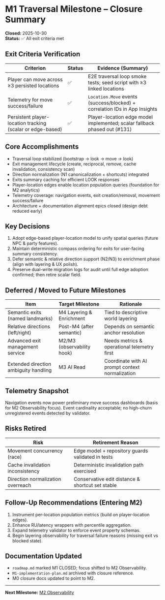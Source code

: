 # M1 Traversal Milestone – Closure Summary

**Closed:** 2025-10-30  
**Status:** ✅ All exit criteria met

## Exit Criteria Verification

| Criterion                                                  | Status | Evidence (Summary)                                                         |
| ---------------------------------------------------------- | ------ | -------------------------------------------------------------------------- |
| Player can move across ≥3 persisted locations              | ✅     | E2E traversal loop smoke tests; seed script with ≥3 linked locations       |
| Telemetry for move success/failure                         | ✅     | `Location.Move` events (success/blocked) + correlation IDs in App Insights |
| Persistent player-location tracking (scalar or edge-based) | ✅     | Player-location edge model implemented; scalar fallback phased out (#131)  |

## Core Accomplishments

-   Traversal loop stabilized (bootstrap → look → move → look)
-   Exit management lifecycle (create, reciprocal, remove, cache invalidation, consistency scan)
-   Direction normalization (N1 canonicalization + shortcuts) integrated
-   Exits summary caching for efficient LOOK responses
-   Player-location edges enable location population queries (foundation for M2 analytics)
-   Telemetry coverage: navigation events, exit creation/removal, movement success/failure
-   Architecture + documentation alignment epics closed (design debt reduced early)

## Key Decisions

1. Adopt edge-based player-location model to unify spatial queries (future NPC & party features).
2. Maintain deterministic compass ordering for exits for user-facing summary consistency.
3. Defer semantic & relative direction support (N2/N3) to enrichment phase (align with layering & UX polish).
4. Preserve dual-write migration logs for audit until full edge adoption confirmed; then retire scalar field.

## Deferred / Moved to Future Milestones

| Item                                  | Target Milestone           | Rationale                                       |
| ------------------------------------- | -------------------------- | ----------------------------------------------- |
| Semantic exits (named landmarks)      | M4 Layering & Enrichment   | Tied to descriptive world layering              |
| Relative directions (left/right)      | Post-M4 (after semantic)   | Depends on semantic anchor resolution           |
| Advanced exit management service      | M2/M3 (observability hook) | Needs metrics & operational telemetry first     |
| Extended direction ambiguity handling | M3 AI Read                 | Coordinate with AI prompt context normalization |

## Telemetry Snapshot

Navigation events now power preliminary move success dashboards (basis for M2 Observability focus). Event cardinality acceptable; no high-churn unregistered events detected by validator.

## Risks Retired

| Risk                              | Retirement Reason                                 |
| --------------------------------- | ------------------------------------------------- |
| Movement concurrency (race)       | Edge model + repository guards validated in tests |
| Cache invalidation inconsistency  | Deterministic invalidation path exercised         |
| Direction normalization overreach | Conservative edit distance & shortcut set stable  |

## Follow-Up Recommendations (Entering M2)

1. Instrument per-location population metrics (build on player-location edges).
2. Enhance RU/latency wrappers with percentile aggregation.
3. Expand telemetry validator to enforce event property schemas.
4. Begin layering observability for traversal failure reasons (missing exit vs blocked state).

## Documentation Updated

-   `roadmap.md` marked M1 CLOSED; focus shifted to M2 Observability.
-   `M1-implementation-plan.md` archived with closure reference.
-   M0 closure docs updated to point to M2.

---

**Next Milestone:** [M2 Observability](../roadmap.md#m2-observability)
